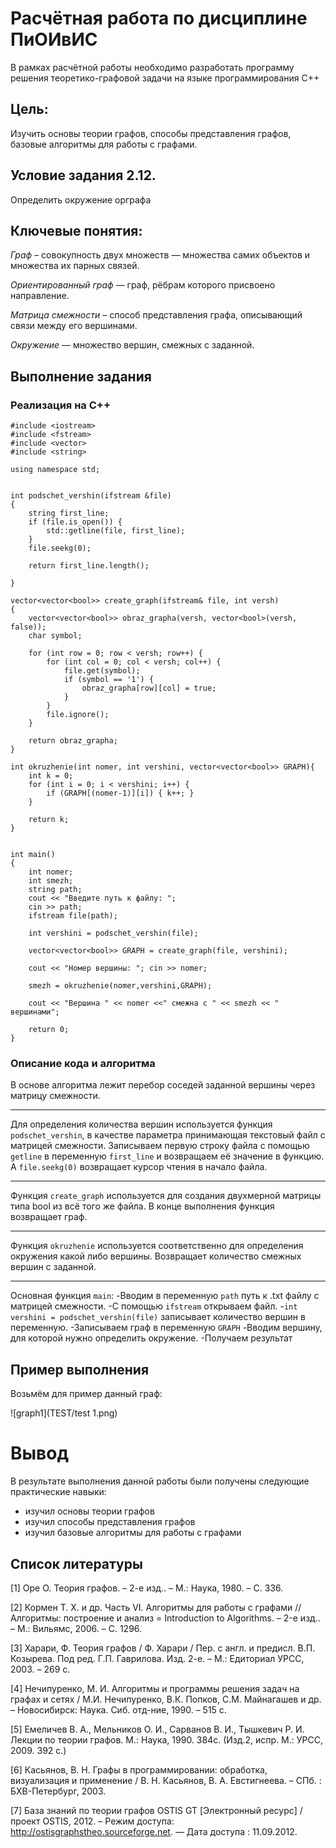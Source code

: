 # Расчётная работа по дисциплине ПиОИвИС
В рамках расчётной работы необходимо разработать программу решения теоретико-графовой задачи на языке программирования C++

## Цель:
Изучить основы теории графов, способы представления графов, базовые алгоритмы для работы с графами.

## Условие задания 2.12.
Определить окружение орграфа

## Ключевые понятия:
*Граф* – совокупность двух множеств — множества самих объектов и множества их парных связей.

*Ориентированный граф*  — граф, рёбрам которого присвоено направление.

*Матрица смежности* – способ представления графа, описывающий связи между его вершинами.

*Окружение* — множество вершин, смежных с заданной.
## Выполнение задания
### Реализация на C++
```
#include <iostream>
#include <fstream>
#include <vector>
#include <string>

using namespace std;


int podschet_vershin(ifstream &file)
{
	string first_line;
    if (file.is_open()) {
        std::getline(file, first_line);
    }
    file.seekg(0);

    return first_line.length();
   
}

vector<vector<bool>> create_graph(ifstream& file, int versh)
{
    vector<vector<bool>> obraz_grapha(versh, vector<bool>(versh, false));
    char symbol;

    for (int row = 0; row < versh; row++) {
        for (int col = 0; col < versh; col++) {
            file.get(symbol);
            if (symbol == '1') {
                obraz_grapha[row][col] = true;
            }
        }
        file.ignore();
    }

    return obraz_grapha;
}

int okruzhenie(int nomer, int vershini, vector<vector<bool>> GRAPH){
    int k = 0;
    for (int i = 0; i < vershini; i++) {
        if (GRAPH[(nomer-1)][i]) { k++; }
    }

    return k;
}


int main()
{   
    int nomer;
    int smezh;
	string path;
	cout << "Введите путь к файлу: ";
	cin >> path;
    ifstream file(path);

    int vershini = podschet_vershin(file);

    vector<vector<bool>> GRAPH = create_graph(file, vershini);
   
    cout << "Номер вершины: "; cin >> nomer;

    smezh = okruzhenie(nomer,vershini,GRAPH);

    cout << "Вершина " << nomer <<" смежна с " << smezh << " вершинами";

	return 0;
}
```



### Описание кода и алгоритма
В основе алгоритма лежит перебор соседей заданной вершины через матрицу смежности.

---
Для определения количества вершин используется функция `podschet_vershin`, в качестве параметра принимающая текстовый файл с матрицей смежности. Записываем первую строку файла с помощью `getline` в переменную `first_line` и возвращаем её значение в функцию. А `file.seekg(0)` возвращает курсор чтения в начало файла.

---
Функция `create_graph` используется для создания двухмерной матрицы типа bool из всё того же файла. В конце выполнения функция возвращает граф.

---
Функция `okruzhenie` используется соответственно для определения окружения какой либо вершины. Возвращает количество смежных вершин с заданной.

---
Основная функция `main`:
-Вводим в переменную `path` путь к .txt файлу с матрицей смежности.
-С помощью `ifstream` открываем файл.
-`int vershini = podschet_vershin(file)` записывает количество вершин в переменную.
-Записываем граф в переменную `GRAPH`
-Вводим вершину, для которой нужно определить окружение.
-Получаем результат

## Пример выполнения
Возьмём для пример данный граф:

![graph1](TEST/test 1.png)





# Вывод
 
В результате выполнения данной работы были получены следующие практические навыки:
- изучил основы теории графов
- изучил способы представления графов
- изучил базовые алгоритмы для работы с графами

## Список литературы
[1] Оре О. Теория графов. – 2-е изд.. – М.: Наука, 1980. – С. 336.

[2] Кормен Т. Х. и др. Часть VI. Алгоритмы для работы с графами // Алгоритмы: построение
и анализ = Introduction to Algorithms. – 2-е изд.. – М.: Вильямс, 2006. – С. 1296.

[3] Харари, Ф. Теория графов / Ф. Харари / Пер. с англ. и предисл. В.П. Козырева. Под ред.
Г.П. Гаврилова. Изд. 2-е. – М.: Едиториал УРСС, 2003. – 269 с.

[4] Нечипуренко, М. И. Алгоритмы и программы решения задач на графах и сетях / М.И.
Нечипуренко, В.К. Попков, С.М. Майнагашев и др. – Новосибирск: Наука. Сиб. отд-ние,
1990. – 515 с.

[5] Емеличев В. А., Мельников О. И., Сарванов В. И., Тышкевич Р. И. Лекции по теории
графов. М.: Наука, 1990. 384с. (Изд.2, испр. М.: УРСС, 2009. 392 с.)

[6] Касьянов, В. Н. Графы в программировании: обработка, визуализация и применение / В.
Н. Касьянов, В. А. Евстигнеева. – СПб. : БХВ-Петербург, 2003.

[7] База знаний по теории графов OSTIS GT [Электронный ресурс] / проект OSTIS, 2012. –
Режим доступа: http://ostisgraphstheo.sourceforge.net. — Дата доступа : 11.09.2012.
